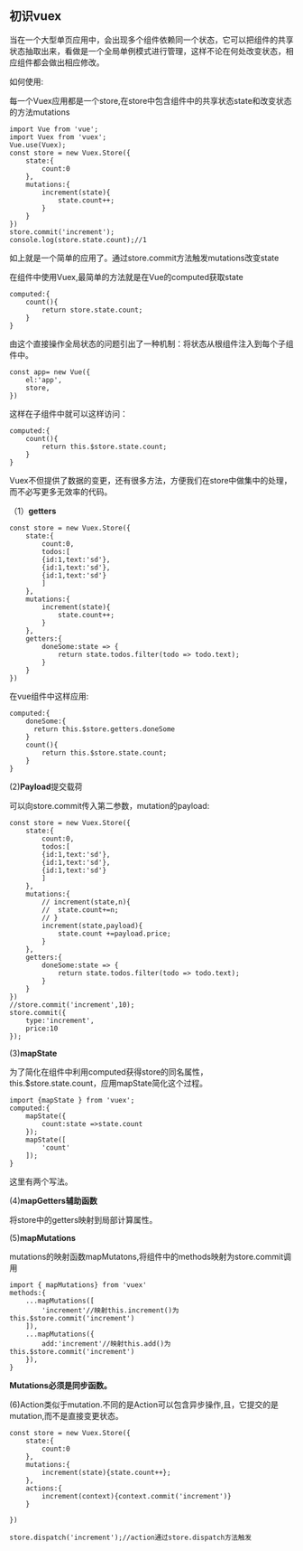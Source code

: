 ## 初识vuex ##

当在一个大型单页应用中，会出现多个组件依赖同一个状态，它可以把组件的共享状态抽取出来，看做是一个全局单例模式进行管理，这样不论在何处改变状态，相应组件都会做出相应修改。

如何使用:

每一个Vuex应用都是一个store,在store中包含组件中的共享状态state和改变状态的方法mutations

	import Vue from 'vue';
	import Vuex from 'vuex';
	Vue.use(Vuex);
	const store = new Vuex.Store({
		state:{
			count:0
		},
		mutations:{
			increment(state){
				state.count++;
			}
		}
	})
	store.commit('increment');
	console.log(store.state.count);//1

如上就是一个简单的应用了。通过store.commit方法触发mutations改变state

在组件中使用Vuex,最简单的方法就是在Vue的computed获取state
	
	computed:{
		count(){
			return store.state.count;
		}
	}

由这个直接操作全局状态的问题引出了一种机制：将状态从根组件注入到每个子组件中。

	const app= new Vue({
		el:'app',
		store,
	})

这样在子组件中就可以这样访问：

	computed:{
		count(){
			return this.$store.state.count;
		}
	}

Vuex不但提供了数据的变更，还有很多方法，方便我们在store中做集中的处理，而不必写更多无效率的代码。

（1）**getters**

	const store = new Vuex.Store({
		state:{
			count:0,
			todos:[
			{id:1,text:'sd'},
			{id:1,text:'sd'},
			{id:1,text:'sd'}
			]
		},
		mutations:{
			increment(state){
				state.count++;
			}
		},
		getters:{
			doneSome:state => {
				return state.todos.filter(todo => todo.text);
			}
		}
	})
在vue组件中这样应用:

	computed:{
	    doneSome:{
	      return this.$store.getters.doneSome
	    }
		count(){
			return this.$store.state.count;
		}
	}

(2)**Payload**提交载荷

可以向store.commit传入第二参数，mutation的payload:

	const store = new Vuex.Store({
		state:{
			count:0,
			todos:[
			{id:1,text:'sd'},
			{id:1,text:'sd'},
			{id:1,text:'sd'}
			]
		},
		mutations:{
			// increment(state,n){
			// 	state.count+=n;
			// }
			increment(state,payload){
				state.count +=payload.price;
			}
		},
		getters:{
			doneSome:state => {
				return state.todos.filter(todo => todo.text);
			}
		}
	})
	//store.commit('increment',10);
	store.commit({
		type:'increment',
		price:10
	});


(3)**mapState**

为了简化在组件中利用computed获得store的同名属性，this.$store.state.count，应用mapState简化这个过程。

	import {mapState } from 'vuex';
	computed:{
		mapState({
			count:state =>state.count
		});
		mapState([
			'count'
		]);
	}

这里有两个写法。

(4)**mapGetters辅助函数**
	
将store中的getters映射到局部计算属性。

(5)**mapMutations**

mutations的映射函数mapMutatons,将组件中的methods映射为store.commit调用

	import { mapMutations} from 'vuex'
	methods:{
		...mapMutations([
			'increment'//映射this.increment()为this.$store.commit('increment')
		]),
		...mapMutations({
			add:'increment'//映射this.add()为this.$store.commit('increment')
		}),
	}


**Mutations必须是同步函数。**


(6)Action类似于mutation.不同的是Action可以包含异步操作,且，它提交的是mutation,而不是直接变更状态。

	const store = new Vuex.Store({
		state:{
			count:0
		},
		mutations:{
			increment(state){state.count++};
		},
		actions:{
			increment(context){context.commit('increment')}
		}

	})

	store.dispatch('increment');//action通过store.dispatch方法触发